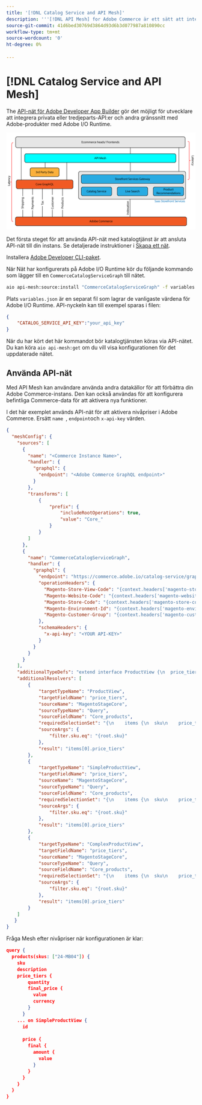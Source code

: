 ```yaml
---
title: '[!DNL Catalog Service and API Mesh]'
description: '''[!DNL API Mesh] for Adobe Commerce är ett sätt att integrera flera datakällor via en gemensam GraphQL-slutpunkt."'
source-git-commit: 41d6bed30769d3864d93d6b3d077987a810890cc
workflow-type: tm+mt
source-wordcount: '0'
ht-degree: 0%

---
```


# [!DNL Catalog Service and API Mesh]

The [API-nät för Adobe Developer App Builder](https://developer.adobe.com/graphql-mesh-gateway/gateway/overview/) gör det möjligt för utvecklare att integrera privata eller tredjeparts-API:er och andra gränssnitt med Adobe-produkter med Adobe I/O Runtime.

![Katalogarkitektur - diagram](assets/catalog-service-architecture-mesh.png)

Det första steget för att använda API-nät med katalogtjänst är att ansluta API-nät till din instans. Se detaljerade instruktioner i [Skapa ett nät](https://developer.adobe.com/graphql-mesh-gateway/gateway/create-mesh/).

Installera [Adobe Developer CLI-paket](https://developer.adobe.com/runtime/docs/guides/tools/cli_install/).

När Nät har konfigurerats på Adobe I/O Runtime kör du följande kommando som lägger till en `CommerceCatalogServiceGraph` till nätet.

```bash
aio api-mesh:source:install "CommerceCatalogServiceGraph" -f variables.json
```

Plats `variables.json` är en separat fil som lagrar de vanligaste värdena för Adobe I/O Runtime.
API-nyckeln kan till exempel sparas i filen:

```json
{
    "CATALOG_SERVICE_API_KEY":"your_api_key"
}
```

När du har kört det här kommandot bör katalogtjänsten köras via API-nätet. Du kan köra `aio api-mesh:get` om du vill visa konfigurationen för det uppdaterade nätet.

## Använda API-nät

Med API Mesh kan användare använda andra datakällor för att förbättra din Adobe Commerce-instans. Den kan också användas för att konfigurera befintliga Commerce-data för att aktivera nya funktioner.

I det här exemplet används API-nät för att aktivera nivåpriser i Adobe Commerce.
Ersätt `name `, `endpoint`och `x-api-key` värden.

```json
{
  "meshConfig": {
    "sources": [
      {
        "name": "<Commerce Instance Name>",
        "handler": {
          "graphql": {
            "endpoint": "<Adobe Commerce GraphQL endpoint>"
          }
        },
        "transforms": [
            {
                "prefix": {
                    "includeRootOperations": true,
                    "value": "Core_"
                }
            }
        ]
      },
      {
        "name": "CommerceCatalogServiceGraph",
        "handler": {
          "graphql": {
            "endpoint": "https://commerce.adobe.io/catalog-service/graphql/",
            "operationHeaders": {
              "Magento-Store-View-Code": "{context.headers['magento-store-view-code']}",
              "Magento-Website-Code": "{context.headers['magento-website-code']}",
              "Magento-Store-Code": "{context.headers['magento-store-code']}",
              "Magento-Environment-Id": "{context.headers['magento-environment-id']}",
              "Magento-Customer-Group": "{context.headers['magento-customer-group']}"
            },
            "schemaHeaders": {
              "x-api-key": "<YOUR API-KEY>"
            }
          }
        }
      }
    ],
    "additionalTypeDefs": "extend interface ProductView {\n  price_tiers: [Core_TierPrice]\n}\n extend type SimpleProductView {\n  price_tiers: [Core_TierPrice]\n}\n extend type ComplexProductView {\n  price_tiers: [Core_TierPrice]\n}\n",
    "additionalResolvers": [
        {  
            "targetTypeName": "ProductView",
            "targetFieldName": "price_tiers",
            "sourceName": "MagentoStageCore",
            "sourceTypeName": "Query",
            "sourceFieldName": "Core_products",
            "requiredSelectionSet": "{\n    items {\n  sku\n    price_tiers {\n        quantity,\n        final_price {\n          value\n          currency\n        }\n      }\n    }\n  }",
            "sourceArgs": {
                "filter.sku.eq": "{root.sku}"
            },
            "result": "items[0].price_tiers"
        },
        {  
            "targetTypeName": "SimpleProductView",
            "targetFieldName": "price_tiers",
            "sourceName": "MagentoStageCore",
            "sourceTypeName": "Query",
            "sourceFieldName": "Core_products",
            "requiredSelectionSet": "{\n    items {\n  sku\n    price_tiers {\n        quantity,\n        final_price {\n          value\n          currency\n        }\n      }\n    }\n  }",
            "sourceArgs": {
                "filter.sku.eq": "{root.sku}"
            },
            "result": "items[0].price_tiers"
        },
        {  
            "targetTypeName": "ComplexProductView",
            "targetFieldName": "price_tiers",
            "sourceName": "MagentoStageCore",
            "sourceTypeName": "Query",
            "sourceFieldName": "Core_products",
            "requiredSelectionSet": "{\n    items {\n  sku\n    price_tiers {\n        quantity,\n        final_price {\n          value\n          currency\n        }\n      }\n    }\n  }",
            "sourceArgs": {
                "filter.sku.eq": "{root.sku}"
            },
            "result": "items[0].price_tiers"
        }
    ]
   }
}
```

Fråga Mesh efter nivåpriser när konfigurationen är klar:

```json
query {
  products(skus: ["24-MB04"]) {
    sku
    description
    price_tiers {
        quantity
        final_price {
          value
          currency
        }
      }
    ... on SimpleProductView {
      id
       
      price {
        final {
          amount {
            value
          }
        }
      }
    }
  }
}
```
